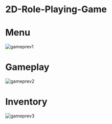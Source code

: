# 2D-Role-Playing-Game
# Menu
![gameprev1](https://user-images.githubusercontent.com/46013797/87413990-4136ef00-c5f5-11ea-8e80-773db80a10e7.PNG)
# Gameplay
![gameprev2](https://user-images.githubusercontent.com/46013797/87414166-8e1ac580-c5f5-11ea-98b3-dc6ad278a89b.PNG)
# Inventory
![gameprev3](https://user-images.githubusercontent.com/46013797/87414287-c3bfae80-c5f5-11ea-8b1e-ab0bff21c050.PNG)
